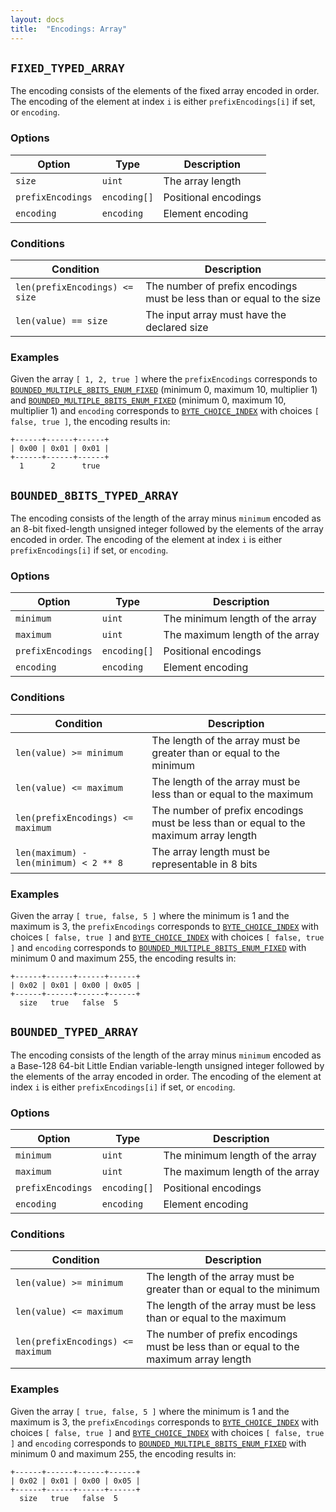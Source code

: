 ```yaml
---
layout: docs
title:  "Encodings: Array"
---
```


`FIXED_TYPED_ARRAY`
-------------------

The encoding consists of the elements of the fixed array encoded in order. The
encoding of the element at index `i` is either `prefixEncodings[i]` if set, or
`encoding`.

### Options

| Option            | Type         | Description          |
|-------------------|--------------|----------------------|
| `size`            | `uint`       | The array length     |
| `prefixEncodings` | `encoding[]` | Positional encodings |
| `encoding`        | `encoding`   | Element encoding     |

### Conditions

| Condition                      | Description                                                           |
|--------------------------------|-----------------------------------------------------------------------|
| `len(prefixEncodings) <= size` | The number of prefix encodings must be less than or equal to the size |
| `len(value) == size`           | The input array must have the declared size                           |

### Examples

Given the array `[ 1, 2, true ]` where the `prefixEncodings` corresponds to
[`BOUNDED_MULTIPLE_8BITS_ENUM_FIXED`](./integer) (minimum 0, maximum 10,
multiplier 1) and [`BOUNDED_MULTIPLE_8BITS_ENUM_FIXED`](./integer) (minimum 0,
maximum 10, multiplier 1) and `encoding` corresponds to
[`BYTE_CHOICE_INDEX`](./enum) with choices `[ false, true ]`, the encoding
results in:

```
+------+------+------+
| 0x00 | 0x01 | 0x01 |
+------+------+------+
  1      2      true
```

`BOUNDED_8BITS_TYPED_ARRAY`
---------------------------

The encoding consists of the length of the array minus `minimum` encoded as an
8-bit fixed-length unsigned integer followed by the elements of the array
encoded in order. The encoding of the element at index `i` is either
`prefixEncodings[i]` if set, or `encoding`.

### Options

| Option            | Type         | Description                     |
|-------------------|--------------|---------------------------------|
| `minimum`         | `uint`       | The minimum length of the array |
| `maximum`         | `uint`       | The maximum length of the array |
| `prefixEncodings` | `encoding[]` | Positional encodings            |
| `encoding`        | `encoding`   | Element encoding                |

### Conditions

| Condition                              | Description                                                                           |
|----------------------------------------|---------------------------------------------------------------------------------------|
| `len(value) >= minimum`                | The length of the array must be greater than or equal to the minimum                  |
| `len(value) <= maximum`                | The length of the array must be less than or equal to the maximum                     |
| `len(prefixEncodings) <= maximum`      | The number of prefix encodings must be less than or equal to the maximum array length |
| `len(maximum) - len(minimum) < 2 ** 8` | The array length must be representable in 8 bits                                      |

### Examples

Given the array `[ true, false, 5 ]` where the minimum is 1 and the maximum is
3, the `prefixEncodings` corresponds to [`BYTE_CHOICE_INDEX`](./enum) with
choices `[ false, true ]` and [`BYTE_CHOICE_INDEX`](./enum) with choices `[
false, true ]` and `encoding` corresponds to
[`BOUNDED_MULTIPLE_8BITS_ENUM_FIXED`](./integer) with minimum 0 and maximum
255, the encoding results in:

```
+------+------+------+------+
| 0x02 | 0x01 | 0x00 | 0x05 |
+------+------+------+------+
  size   true   false  5
```


`BOUNDED_TYPED_ARRAY`
---------------------

The encoding consists of the length of the array minus `minimum` encoded as a
Base-128 64-bit Little Endian variable-length unsigned integer followed by the
elements of the array encoded in order. The encoding of the element at index
`i` is either `prefixEncodings[i]` if set, or `encoding`.

### Options

| Option            | Type         | Description                     |
|-------------------|--------------|---------------------------------|
| `minimum`         | `uint`       | The minimum length of the array |
| `maximum`         | `uint`       | The maximum length of the array |
| `prefixEncodings` | `encoding[]` | Positional encodings            |
| `encoding`        | `encoding`   | Element encoding                |

### Conditions

| Condition                         | Description                                                                           |
|-----------------------------------|---------------------------------------------------------------------------------------|
| `len(value) >= minimum`           | The length of the array must be greater than or equal to the minimum                  |
| `len(value) <= maximum`           | The length of the array must be less than or equal to the maximum                     |
| `len(prefixEncodings) <= maximum` | The number of prefix encodings must be less than or equal to the maximum array length |

### Examples

Given the array `[ true, false, 5 ]` where the minimum is 1 and the maximum is
3, the `prefixEncodings` corresponds to [`BYTE_CHOICE_INDEX`](./enum) with
choices `[ false, true ]` and [`BYTE_CHOICE_INDEX`](./enum) with choices `[
false, true ]` and `encoding` corresponds to
[`BOUNDED_MULTIPLE_8BITS_ENUM_FIXED`](./integer) with minimum 0 and maximum
255, the encoding results in:

```
+------+------+------+------+
| 0x02 | 0x01 | 0x00 | 0x05 |
+------+------+------+------+
  size   true   false  5
```
